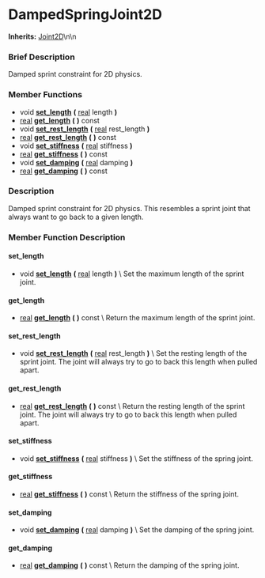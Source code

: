 #  DampedSpringJoint2D  
**Inherits:** [Joint2D](class_joint2d)\\n\\n
###  Brief Description  
Damped sprint constraint for 2D physics.

###  Member Functions 
  * void  **[set_length](#set_length)**  **(** [real](class_real) length  **)**
  * [real](class_real)  **[get_length](#get_length)**  **(** **)** const
  * void  **[set_rest_length](#set_rest_length)**  **(** [real](class_real) rest_length  **)**
  * [real](class_real)  **[get_rest_length](#get_rest_length)**  **(** **)** const
  * void  **[set_stiffness](#set_stiffness)**  **(** [real](class_real) stiffness  **)**
  * [real](class_real)  **[get_stiffness](#get_stiffness)**  **(** **)** const
  * void  **[set_damping](#set_damping)**  **(** [real](class_real) damping  **)**
  * [real](class_real)  **[get_damping](#get_damping)**  **(** **)** const

###  Description  
Damped sprint constraint for 2D physics. This resembles a sprint joint that always want to go back to a given length.

###  Member Function Description  

#### <a name="set_length">set_length</a>
  * void  **[set_length](#set_length)**  **(** [real](class_real) length  **)**
\\
Set the maximum length of the sprint joint.

#### <a name="get_length">get_length</a>
  * [real](class_real)  **[get_length](#get_length)**  **(** **)** const
\\
Return the maximum length of the sprint joint.

#### <a name="set_rest_length">set_rest_length</a>
  * void  **[set_rest_length](#set_rest_length)**  **(** [real](class_real) rest_length  **)**
\\
Set the resting length of the sprint joint. The joint will always try to go to back this length when pulled apart.

#### <a name="get_rest_length">get_rest_length</a>
  * [real](class_real)  **[get_rest_length](#get_rest_length)**  **(** **)** const
\\
Return the resting length of the sprint joint. The joint will always try to go to back this length when pulled apart.

#### <a name="set_stiffness">set_stiffness</a>
  * void  **[set_stiffness](#set_stiffness)**  **(** [real](class_real) stiffness  **)**
\\
Set the stiffness of the spring joint.

#### <a name="get_stiffness">get_stiffness</a>
  * [real](class_real)  **[get_stiffness](#get_stiffness)**  **(** **)** const
\\
Return the stiffness of the spring joint.

#### <a name="set_damping">set_damping</a>
  * void  **[set_damping](#set_damping)**  **(** [real](class_real) damping  **)**
\\
Set the damping of the spring joint.

#### <a name="get_damping">get_damping</a>
  * [real](class_real)  **[get_damping](#get_damping)**  **(** **)** const
\\
Return the damping of the spring joint.
